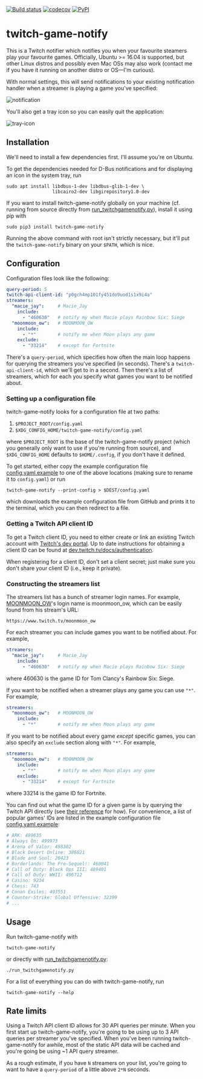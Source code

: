 [![Build status](https://ci.appveyor.com/api/projects/status/1qrsle0yooilklav?svg=true)](https://ci.appveyor.com/project/mwiens91/twitch-game-notify)
[![codecov](https://codecov.io/gh/mwiens91/twitch-game-notify/branch/master/graph/badge.svg)](https://codecov.io/gh/mwiens91/twitch-game-notify)
[![PyPI](https://img.shields.io/pypi/v/twitch-game-notify.svg)](https://pypi.org/project/twitch-game-notify/)

# twitch-game-notify

This is a Twitch notifier which notifies you when your favourite
steamers play your favourite games. Officially, Ubuntu >= 16.04 is
supported, but other Linux distros and possibly even Mac OSs may also
work (contact me if you have it running on another distro or OS—I'm
curious).

With normal settings, this will send notifications to your existing
notification handler when a streamer is playing a game you've specified:

![notification](https://i.imgur.com/4MM61Pk.png)

You'll also get a tray icon so you can easily quit the application:

![tray-icon](https://i.imgur.com/uDdtJDa.png)

## Installation

We'll need to install a few dependencies first. I'll assume you're on
Ubuntu.

To get the dependencies needed for D-Bus notifications and for
displaying an icon in the system tray, run

```
sudo apt install libdbus-1-dev libdbus-glib-1-dev \
                 libcairo2-dev libgirepository1.0-dev
```

If you want to install twitch-game-notify globally on your machine (cf.
running from source directly from
[run_twitchgamenotify.py](run_twitchgamenotify.py)), install it using
pip with

```
sudo pip3 install twitch-game-notify
```

Running the above command with root isn't strictly necessary, but it'll
put the `twitch-game-notify` binary on your `$PATH`, which is nice.

## Configuration

Configuration files look like the following:

```yaml
query-period: 5
twitch-api-client-id: "p0gch4mp101fy451do9uod1s1x9i4a"
streamers:
  "macie_jay":     # Macie_Jay
    include:
      - "460630"   # notify my when Macie plays Rainbow Six: Siege
  "moonmoon_ow":   # MOONMOON_OW
    include:
      - "*"        # notify me when Moon plays any game
    exclude:
      - "33214"    # except for Fortnite
```

There's a `query-period`, which specifies how often the main loop
happens for querying the streamers you've specified (in seconds).
There's a `twitch-api-client-id`, which we'll get to in a second. Then
there's a list of streamers, which for each you specify what games you
want to be notified about.

### Setting up a configuration file

twitch-game-notify looks for a configuration file at two paths:

1. `$PROJECT_ROOT/config.yaml`
2. `$XDG_CONFIG_HOME/twitch-game-notify/config.yaml`

where `$PROJECT_ROOT` is the base of the twitch-game-notify project
(which you generally only want to use if you're running from source),
and `$XDG_CONFIG_HOME` defaults to `$HOME/.config`, if you don't have it
defined.

To get started, either copy the example configuration file
[config.yaml.example](config.yaml.example) to one of the above locations
(making sure to rename it to `config.yaml`) or run

```
twitch-game-notify --print-config > $DEST/config.yaml
```

which downloads the example configuration file from GitHub and prints it
to the terminal, which you can then redirect to a file.

### Getting a Twitch API client ID

To get a Twitch client ID, you need to either create or link an existing
Twitch account with [Twitch's dev portal](https://dev.twitch.tv/). Up to
date instructions for obtaining a client ID can be found at
[dev.twitch.tv/docs/authentication](https://dev.twitch.tv/docs/authentication/).

When registering for a client ID, don't set a client secret; just make
sure you don't share your client ID (i.e., keep it private).

### Constructing the streamers list

The streamers list has a bunch of streamer login names. For example,
[MOONMOON_OW](https://www.twitch.tv/moonmoon_ow)'s login name is
moonmoon_ow, which can be easily found from his stream's URL:

```
https://www.twitch.tv/moonmoon_ow
```

For each streamer you can include games you want to be notified about.
For example,

```yaml
streamers:
  "macie_jay":     # Macie_Jay
    include:
      - "460630"   # notify my when Macie plays Rainbow Six: Siege
```

where 460630 is the game ID for Tom Clancy's Rainbow Six: Siege.

If you want to be notified when a streamer plays any game you can use
`"*"`. For example,

```yaml
streamers:
  "moonmoon_ow":   # MOONMOON_OW
    include:
      - "*"        # notify me when Moon plays any game
```

If you want to be notified about every game *except* specific games, you
can also specify an `exclude` section along with `"*"`. For example,

```yaml
streamers:
  "moonmoon_ow":   # MOONMOON_OW
    include:
      - "*"        # notify me when Moon plays any game
    exclude:
      - "33214"    # except for Fortnite
```

where 33214 is the game ID for Fortnite.

You can find out what the game ID for a given game is by querying the
Twitch API directly (see [their
reference](https://dev.twitch.tv/docs/api/reference/#get-games) for
how). For convenience, a list of popular games' IDs are listed in the
example configuration file [config.yaml.example](config.yaml.example):

```yaml
# ARK: 489635
# Always On: 499973
# Arena of Valor: 498302
# Black Desert Online: 386821
# Blade and Soul: 20423
# Borderlands: The Pre-Sequel!: 460041
# Call of Duty: Black Ops III: 489401
# Call of Duty: WWII: 496712
# Casino: 9234
# Chess: 743
# Conan Exiles: 493551
# Counter-Strike: Global Offensive: 32399
# ...
```

## Usage

Run twitch-game-notify with

```
twitch-game-notify
```

or directly with [run_twitchgamenotify.py](run_twitchgamenotify.py):

```
./run_twitchgamenotify.py
```

For a list of everything you can do with twitch-game-notify, run

```
twitch-game-notify --help
```

## Rate limits

Using a Twitch API client ID allows for 30 API queries per minute. When
you first start up twitch-game-notify, you're going to be using up to 3
API queries per streamer you've specified. When you've been running
twitch-game-notify for awhile, most of the static API data will be
cached and you're going be using ~1 API query streamer.

As a rough estimate, if you have `N` streamers on your list, you're
going to want to have a `query-period` of a little above `2*N` seconds.
